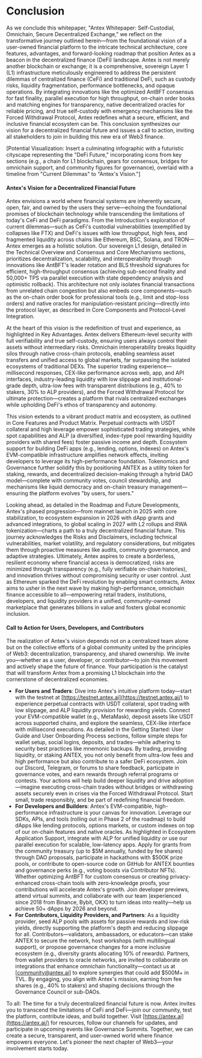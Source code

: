 # Conclusion

As we conclude this whitepaper, "Antex Whitepaper: Self-Custodial, Omnichain, Secure Decentralized Exchange," we reflect on the transformative journey outlined herein—from the foundational vision of a user-owned financial platform to the intricate technical architecture, core features, advantages, and forward-looking roadmap that position Antex as a beacon in the decentralized finance (DeFi) landscape. Antex is not merely another blockchain or exchange; it is a comprehensive, sovereign Layer 1 (L1) infrastructure meticulously engineered to address the persistent dilemmas of centralized finance (CeFi) and traditional DeFi, such as custody risks, liquidity fragmentation, performance bottlenecks, and opaque operations. By integrating innovations like the optimized AntBFT consensus for fast finality, parallel execution for high throughput, on-chain order books and matching engines for transparency, native decentralized oracles for reliable pricing, and true self-custody with emergency mechanisms like the Forced Withdrawal Protocol, Antex redefines what a secure, efficient, and inclusive financial ecosystem can be. This conclusion synthesizes our vision for a decentralized financial future and issues a call to action, inviting all stakeholders to join in building this new era of Web3 finance.

\[Potential Visualization: Insert a culminating infographic with a futuristic cityscape representing the "DeFi Future," incorporating icons from key sections (e.g., a chain for L1 blockchain, gears for consensus, bridges for omnichain support, and community figures for governance), overlaid with a timeline from "Current Dilemmas" to "Antex's Vision."]

#### Antex's Vision for a Decentralized Financial Future

Antex envisions a world where financial systems are inherently secure, open, fair, and owned by the users they serve—echoing the foundational promises of blockchain technology while transcending the limitations of today's CeFi and DeFi paradigms. From the Introduction's exploration of current dilemmas—such as CeFi's custodial vulnerabilities (exemplified by collapses like FTX) and DeFi's issues with low throughput, high fees, and fragmented liquidity across chains like Ethereum, BSC, Solana, and TRON—Antex emerges as a holistic solution. Our sovereign L1 design, detailed in the Technical Overview and Consensus and Core Mechanisms sections, prioritizes decentralization, scalability, and interoperability through innovations like AntBFT's leader rotation and BLS threshold signatures for efficient, high-throughput consensus (achieving sub-second finality and 50,000+ TPS via parallel execution with state dependency analysis and optimistic rollback). This architecture not only isolates financial transactions from unrelated chain congestion but also embeds core components—such as the on-chain order book for professional tools (e.g., limit and stop-loss orders) and native oracles for manipulation-resistant pricing—directly into the protocol layer, as described in Core Components and Protocol-Level Integration.

At the heart of this vision is the redefinition of trust and experience, as highlighted in Key Advantages. Antex delivers Ethereum-level security with full verifiability and true self-custody, ensuring users always control their assets without intermediary risks. Omnichain interoperability breaks liquidity silos through native cross-chain protocols, enabling seamless asset transfers and unified access to global markets, far surpassing the isolated ecosystems of traditional DEXs. The superior trading experience—millisecond responses, CEX-like performance across web, app, and API interfaces, industry-leading liquidity with low slippage and institutional-grade depth, ultra-low fees with transparent distributions (e.g., 40% to stakers, 30% to ALP providers), and the Forced Withdrawal Protocol for ultimate protection—creates a platform that rivals centralized exchanges while upholding DeFi's ethos of transparency and autonomy.

This vision extends to a vibrant product matrix and ecosystem, as outlined in Core Features and Product Matrix. Perpetual contracts with USDT collateral and high leverage empower sophisticated trading strategies, while spot capabilities and ALP (a diversified, index-type pool rewarding liquidity providers with shared fees) foster passive income and depth. Ecosystem support for building DeFi apps (e.g., lending, options, indexes) on Antex's EVM-compatible infrastructure amplifies network effects, inviting developers to leverage its high-performance foundation. Tokenomics and Governance further solidify this by positioning ANTEX as a utility token for staking, rewards, and decentralized decision-making through a hybrid DAO model—complete with community votes, council stewardship, and mechanisms like liquid democracy and on-chain treasury management—ensuring the platform evolves "by users, for users."

Looking ahead, as detailed in the Roadmap and Future Developments, Antex's phased progression—from mainnet launch in 2025 with core stabilization, to ecosystem expansion in 2026 with dApp grants and advanced integrations, to global scaling in 2027 with L2 rollups and RWA tokenization—charts a path to a truly decentralized financial future. This journey acknowledges the Risks and Disclaimers, including technical vulnerabilities, market volatility, and regulatory considerations, but mitigates them through proactive measures like audits, community governance, and adaptive strategies. Ultimately, Antex aspires to create a borderless, resilient economy where financial access is democratized, risks are minimized through transparency (e.g., fully verifiable on-chain histories), and innovation thrives without compromising security or user control. Just as Ethereum sparked the DeFi revolution by enabling smart contracts, Antex aims to usher in the next wave by making high-performance, omnichain finance accessible to all—empowering retail traders, institutions, developers, and liquidity providers in a unified, community-owned marketplace that generates billions in value and fosters global economic inclusion.

#### Call to Action for Users, Developers, and Contributors

The realization of Antex's vision depends not on a centralized team alone but on the collective efforts of a global community united by the principles of Web3: decentralization, transparency, and shared ownership. We invite you—whether as a user, developer, or contributor—to join this movement and actively shape the future of finance. Your participation is the catalyst that will transform Antex from a promising L1 blockchain into the cornerstone of decentralized economies.

* **For Users and Traders**: Dive into Antex's intuitive platform today—start with the testnet at [https://testnet.antex.ai](https://testnet.antex.ai/) to experience perpetual contracts with USDT collateral, spot trading with low slippage, and ALP liquidity provision for rewarding yields. Connect your EVM-compatible wallet (e.g., MetaMask), deposit assets like USDT across supported chains, and explore the seamless, CEX-like interface with millisecond executions. As detailed in the Getting Started: User Guide and User Onboarding Process sections, follow simple steps for wallet setup, social logins, deposits, and trades—while adhering to security best practices like mnemonic backups. By trading, providing liquidity, or staking ANTEX, you not only benefit from ultra-low fees and high performance but also contribute to a safer DeFi ecosystem. Join our Discord, Telegram, or forums to share feedback, participate in governance votes, and earn rewards through referral programs or contests. Your actions will help build deeper liquidity and drive adoption—imagine executing cross-chain trades without bridges or withdrawing assets securely even in crises via the Forced Withdrawal Protocol. Start small, trade responsibly, and be part of redefining financial freedom.
* **For Developers and Builders**: Antex's EVM-compatible, high-performance infrastructure is your canvas for innovation. Leverage our SDKs, APIs, and tools (rolling out in Phase 2 of the roadmap) to build dApps like lending protocols, options markets, or custom indexes on top of our on-chain features and native oracles. As highlighted in Ecosystem Application Support, integrate with ALP for unified liquidity or use our parallel execution for scalable, low-latency apps. Apply for grants from the community treasury (up to $5M annually, funded by fee shares) through DAO proposals, participate in hackathons with $500K prize pools, or contribute to open-source code on GitHub for ANTEX bounties and governance perks (e.g., voting boosts via Contributor NFTs). Whether optimizing AntBFT for custom consensus or creating privacy-enhanced cross-chain tools with zero-knowledge proofs, your contributions will accelerate Antex's growth. Join developer previews, attend virtual summits, and collaborate with our team (experienced since 2018 from Binance, Bybit, OKX) to turn ideas into reality—help us achieve 50+ dApps by 2026 and beyond.
* **For Contributors, Liquidity Providers, and Partners**: As a liquidity provider, seed ALP pools with assets for passive rewards and low-risk yields, directly supporting the platform's depth and reducing slippage for all. Contributors—validators, ambassadors, or educators—can stake ANTEX to secure the network, host workshops (with multilingual support), or propose governance changes for a more inclusive ecosystem (e.g., diversity grants allocating 10% of rewards). Partners, from wallet providers to oracle networks, are invited to collaborate on integrations that enhance omnichain functionality—contact us at \[[community@antex.ai](mailto:community@antex.ai)] to explore synergies that could add $500M+ in TVL. By engaging, you align with Antex's mission, earning from fee shares (e.g., 40% to stakers) and shaping decisions through the Governance Council or sub-DAOs.

To all: The time for a truly decentralized financial future is now. Antex invites you to transcend the limitations of CeFi and DeFi—join our community, test the platform, contribute ideas, and build together. Visit [https://antex.ai](https://antex.ai/) for resources, follow our channels for updates, and participate in upcoming events like Governance Summits. Together, we can create a secure, transparent, and user-owned world where finance empowers everyone. Let's pioneer the next chapter of Web3—your involvement starts today.
